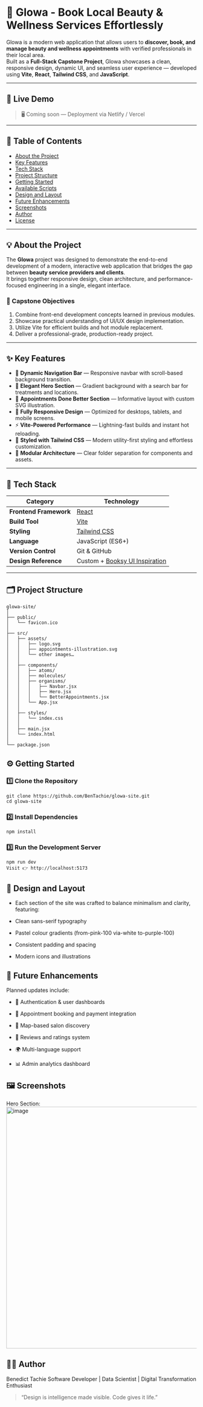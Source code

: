 # 💅 Glowa - Book Local Beauty & Wellness Services Effortlessly

Glowa is a modern web application that allows users to **discover, book, and manage beauty and wellness appointments** with verified professionals in their local area.  
Built as a **Full-Stack Capstone Project**, Glowa showcases a clean, responsive design, dynamic UI, and seamless user experience — developed using **Vite**, **React**, **Tailwind CSS**, and **JavaScript**.

---

## 🚀 Live Demo

> 🖥️ Coming soon — Deployment via Netlify / Vercel

---

## 📖 Table of Contents
- [About the Project](#-about-the-project)
- [Key Features](#-key-features)
- [Tech Stack](#-tech-stack)
- [Project Structure](#-project-structure)
- [Getting Started](#-getting-started)
- [Available Scripts](#-available-scripts)
- [Design and Layout](#-design-and-layout)
- [Future Enhancements](#-future-enhancements)
- [Screenshots](#-screenshots)
- [Author](#-author)
- [License](#-license)

---

## 💡 About the Project

The **Glowa** project was designed to demonstrate the end-to-end development of a modern, interactive web application that bridges the gap between **beauty service providers and clients**.  
It brings together responsive design, clean architecture, and performance-focused engineering in a single, elegant interface.

### 🎯 Capstone Objectives
1. Combine front-end development concepts learned in previous modules.
2. Showcase practical understanding of UI/UX design implementation.
3. Utilize Vite for efficient builds and hot module replacement.
4. Deliver a professional-grade, production-ready project.

---

## ✨ Key Features

- 🧭 **Dynamic Navigation Bar** — Responsive navbar with scroll-based background transition.  
- 🎨 **Elegant Hero Section** — Gradient background with a search bar for treatments and locations.  
- 📅 **Appointments Done Better Section** — Informative layout with custom SVG illustration.  
- 📱 **Fully Responsive Design** — Optimized for desktops, tablets, and mobile screens.  
- ⚡ **Vite-Powered Performance** — Lightning-fast builds and instant hot reloading.  
- 💅 **Styled with Tailwind CSS** — Modern utility-first styling and effortless customization.  
- 🧠 **Modular Architecture** — Clear folder separation for components and assets.

---

## 🧰 Tech Stack

| Category | Technology |
|-----------|-------------|
| **Frontend Framework** | [React](https://react.dev/) |
| **Build Tool** | [Vite](https://vitejs.dev/) |
| **Styling** | [Tailwind CSS](https://tailwindcss.com/) |
| **Language** | JavaScript (ES6+) |
| **Version Control** | Git & GitHub |
| **Design Reference** | Custom + [Booksy UI Inspiration](https://booksy.com/) |

---

## 🗂 Project Structure

```
glowa-site/
│
├── public/
│   └── favicon.ico
│
├── src/
│   ├── assets/
│   │   ├── logo.svg
│   │   ├── appointments-illustration.svg
│   │   └── other images…
│   │
│   ├── components/
│   │   ├── atoms/
│   │   ├── molecules/
│   │   ├── organisms/
│   │   │   ├── Navbar.jsx
│   │   │   ├── Hero.jsx
│   │   │   └── BetterAppointments.jsx
│   │   └── App.jsx
│   │
│   ├── styles/
│   │   └── index.css
│   │
│   ├── main.jsx
│   └── index.html
│
└── package.json
```

## ⚙️ Getting Started
### 1️⃣ Clone the Repository
```
git clone https://github.com/BenTachie/glowa-site.git
cd glowa-site
```
### 2️⃣ Install Dependencies
```
npm install
```

### 3️⃣ Run the Development Server
```
npm run dev
Visit 👉 http://localhost:5173
```

## 🎨 Design and Layout

- Each section of the site was crafted to balance minimalism and clarity, featuring:

- Clean sans-serif typography

- Pastel colour gradients (from-pink-100 via-white to-purple-100)

- Consistent padding and spacing

- Modern icons and illustrations

## 🧭 Future Enhancements

Planned updates include:

- 🔐 Authentication & user dashboards

- 🧾 Appointment booking and payment integration

- 📍 Map-based salon discovery

- 💬 Reviews and ratings system

- 🌍 Multi-language support

- 📊 Admin analytics dashboard

## 🖼 Screenshots
Hero Section:
<img width="1364" height="637" alt="image" src="https://github.com/user-attachments/assets/acd8ff27-387c-41cc-8da6-4abc11e2eb64" />

## 👨‍💻 Author
Benedict Tachie
Software Developer | Data Scientist | Digital Transformation Enthusiast

>“Design is intelligence made visible. Code gives it life.”
